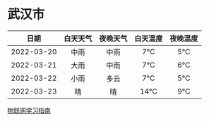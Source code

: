 # 武汉市
|日期|白天天气|夜晚天气|白天温度|夜晚温度|
|:--:|:--:|:--:|:--:|:--:|
|2022-03-20|中雨|中雨|7℃|5℃|
|2022-03-21|大雨|中雨|7℃|6℃|
|2022-03-22|小雨|多云|7℃|5℃|
|2022-03-23|晴|晴|14℃|9℃|
 
[物联网学习指南](http://doc.lziqi.top/IoT)
